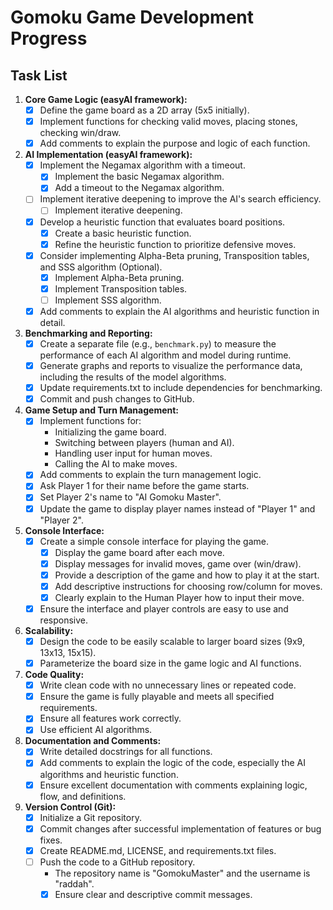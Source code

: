# Gomoku Game Development Progress

## Task List

1.  **Core Game Logic (easyAI framework):**
    *   [x] Define the game board as a 2D array (5x5 initially).
    *   [x] Implement functions for checking valid moves, placing stones, checking win/draw.
    *   [x] Add comments to explain the purpose and logic of each function.
2.  **AI Implementation (easyAI framework):**
    *   [x] Implement the Negamax algorithm with a timeout.
        *   [x] Implement the basic Negamax algorithm.
        *   [x] Add a timeout to the Negamax algorithm.
    *   [ ] Implement iterative deepening to improve the AI's search efficiency.
        *   [ ] Implement iterative deepening.
    *   [x] Develop a heuristic function that evaluates board positions.
        *   [x] Create a basic heuristic function.
        *   [x] Refine the heuristic function to prioritize defensive moves.
    *   [x] Consider implementing Alpha-Beta pruning, Transposition tables, and SSS algorithm (Optional).
        *   [x] Implement Alpha-Beta pruning.
        *   [x] Implement Transposition tables.
        *   [ ] Implement SSS algorithm.
    *   [x] Add comments to explain the AI algorithms and heuristic function in detail.
3.  **Benchmarking and Reporting:**
    *   [x] Create a separate file (e.g., `benchmark.py`) to measure the performance of each AI algorithm and model during runtime.
    *   [x] Generate graphs and reports to visualize the performance data, including the results of the model algorithms.
    *   [x] Update requirements.txt to include dependencies for benchmarking.
    *   [x] Commit and push changes to GitHub.
4.  **Game Setup and Turn Management:**
    *   [x] Implement functions for:
        *   Initializing the game board.
        *   Switching between players (human and AI).
        *   Handling user input for human moves.
        *   Calling the AI to make moves.
    *   [x] Add comments to explain the turn management logic.
    *   [x] Ask Player 1 for their name before the game starts.
    *   [x] Set Player 2's name to "AI Gomoku Master".
    *   [x] Update the game to display player names instead of "Player 1" and "Player 2".
5.  **Console Interface:**
    *   [x] Create a simple console interface for playing the game.
        *   [x] Display the game board after each move.
        *   [x] Display messages for invalid moves, game over (win/draw).
        *   [x] Provide a description of the game and how to play it at the start.
        *   [x] Add descriptive instructions for choosing row/column for moves.
        *   [x] Clearly explain to the Human Player how to input their move.
    *   [x] Ensure the interface and player controls are easy to use and responsive.
6.  **Scalability:**
    *   [x] Design the code to be easily scalable to larger board sizes (9x9, 13x13, 15x15).
    *   [x] Parameterize the board size in the game logic and AI functions.
7.  **Code Quality:**
    *   [x] Write clean code with no unnecessary lines or repeated code.
    *   [x] Ensure the game is fully playable and meets all specified requirements.
    *   [x] Ensure all features work correctly.
    *   [x] Use efficient AI algorithms.
8.  **Documentation and Comments:**
    *   [x] Write detailed docstrings for all functions.
    *   [x] Add comments to explain the logic of the code, especially the AI algorithms and heuristic function.
    *   [x] Ensure excellent documentation with comments explaining logic, flow, and definitions.
9.  **Version Control (Git):**
    *   [x] Initialize a Git repository.
    *   [x] Commit changes after successful implementation of features or bug fixes.
    *   [x] Create README.md, LICENSE, and requirements.txt files.
    *   [ ] Push the code to a GitHub repository.
        *   The repository name is "GomokuMaster" and the username is "raddah".
        *   [x] Ensure clear and descriptive commit messages.
